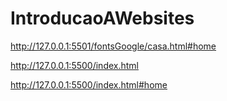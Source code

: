 # IntroducaoAWebsites
http://127.0.0.1:5501/fontsGoogle/casa.html#home

http://127.0.0.1:5500/index.html

http://127.0.0.1:5500/index.html#home
